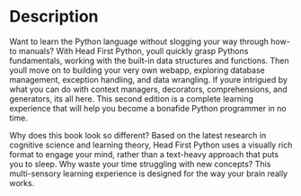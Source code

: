 # Description

Want to learn the Python language without slogging your way through how-to manuals? With Head First Python, youll quickly grasp Pythons fundamentals, working with the built-in data structures and functions. Then youll move on to building your very own webapp, exploring database management, exception handling, and data wrangling. If youre intrigued by what you can do with context managers, decorators, comprehensions, and generators, its all here. This second edition is a complete learning experience that will help you become a bonafide Python programmer in no time.

Why does this book look so different? Based on the latest research in cognitive science and learning theory, Head First Python uses a visually rich format to engage your mind, rather than a text-heavy approach that puts you to sleep. Why waste your time struggling with new concepts? This multi-sensory learning experience is designed for the way your brain really works.
